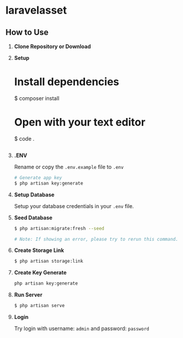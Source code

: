 # laravelasset


## How to Use

1.  **Clone Repository or Download**

1. **Setup**

    # Install dependencies
    $ composer install

    # Open with your text editor
    $ code .
    ```
1. **.ENV**

    Rename or copy the `.env.example` file to `.env`
    ```bash
    # Generate app key
    $ php artisan key:generate
    ```

1. **Setup Database**

    Setup your database credentials in your `.env` file.

1. **Seed Database**
    ```bash
    $ php artisan:migrate:fresh --seed

    # Note: If showing an error, please try to rerun this command.
    ```
1. **Create Storage Link**

    ```bash
    $ php artisan storage:link
    ```
1. **Create Key Generate**

    ```bash
    php artisan key:generate

1. **Run Server**

    ```bash
    $ php artisan serve
    ```
1. **Login**

    Try login with username: `admin` and password: `password`
